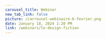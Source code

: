 ```yaml
---
carousel_title: Webinar
new_tab_link: false
picture: /carrousel-webinaire-6-fevrier.png
date: January 18, 2024 1:20 PM
link: /webinars/le-design-fiction
---
```

